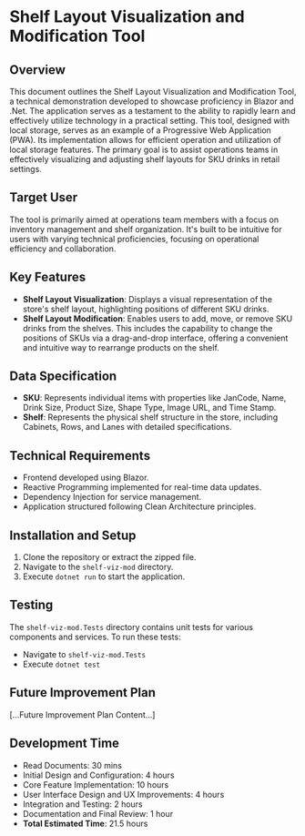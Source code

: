 # Shelf Layout Visualization and Modification Tool

## Overview

This document outlines the Shelf Layout Visualization and Modification Tool, a technical demonstration developed to showcase proficiency in Blazor and .Net. The application serves as a testament to the ability to rapidly learn and effectively utilize technology in a practical setting. This tool, designed with local storage, serves as an example of a Progressive Web Application (PWA). Its implementation allows for efficient operation and utilization of local storage features. The primary goal is to assist operations teams in effectively visualizing and adjusting shelf layouts for SKU drinks in retail settings.

## Target User

The tool is primarily aimed at operations team members with a focus on inventory management and shelf organization. It's built to be intuitive for users with varying technical proficiencies, focusing on operational efficiency and collaboration.

## Key Features

-   **Shelf Layout Visualization**: Displays a visual representation of the store's shelf layout, highlighting positions of different SKU drinks.
-   **Shelf Layout Modification**: Enables users to add, move, or remove SKU drinks from the shelves. This includes the capability to change the positions of SKUs via a drag-and-drop interface, offering a convenient and intuitive way to rearrange products on the shelf.

## Data Specification

-   **SKU**: Represents individual items with properties like JanCode, Name, Drink Size, Product Size, Shape Type, Image URL, and Time Stamp.
-   **Shelf**: Represents the physical shelf structure in the store, including Cabinets, Rows, and Lanes with detailed specifications.

## Technical Requirements

-   Frontend developed using Blazor.
-   Reactive Programming implemented for real-time data updates.
-   Dependency Injection for service management.
-   Application structured following Clean Architecture principles.

## Installation and Setup

1. Clone the repository or extract the zipped file.
2. Navigate to the `shelf-viz-mod` directory.
3. Execute `dotnet run` to start the application.

## Testing

The `shelf-viz-mod.Tests` directory contains unit tests for various components and services. To run these tests:

-   Navigate to `shelf-viz-mod.Tests`
-   Execute `dotnet test`

## Future Improvement Plan

[...Future Improvement Plan Content...]

## Development Time

-   Read Documents: 30 mins
-   Initial Design and Configuration: 4 hours
-   Core Feature Implementation: 10 hours
-   User Interface Design and UX Improvements: 4 hours
-   Integration and Testing: 2 hours
-   Documentation and Final Review: 1 hour
-   **Total Estimated Time**: 21.5 hours
